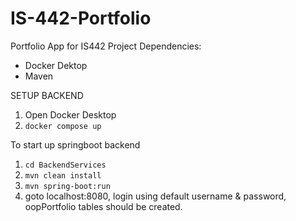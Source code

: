 # IS-442-Portfolio

Portfolio App for IS442 Project
Dependencies:

- Docker Dektop
- Maven

SETUP BACKEND

1. Open Docker Desktop
2. `docker compose up`

To start up springboot backend

1. `cd BackendServices`
2. `mvn clean install`
3. `mvn spring-boot:run`
4. goto localhost:8080, login using default username & password, oopPortfolio tables should be created.
